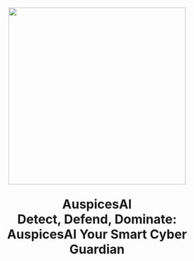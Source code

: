 <h1 align = "center">
<img src = "https://github.com/AuspicesAI/AuspicesAI.github.io/blob/main/images/logo.png" width = 400rem>
  <p>AuspicesAI<br>Detect, Defend, Dominate: AuspicesAI Your Smart Cyber Guardian</p>
</h1>
<!--

**Here are some ideas to get you started:**

🙋‍♀️ A short introduction - what is your organization all about?
🌈 Contribution guidelines - how can the community get involved?
👩‍💻 Useful resources - where can the community find your docs? Is there anything else the community should know?
🍿 Fun facts - what does your team eat for breakfast?
🧙 Remember, you can do mighty things with the power of [Markdown](https://docs.github.com/github/writing-on-github/getting-started-with-writing-and-formatting-on-github/basic-writing-and-formatting-syntax)
-->
